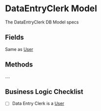 # DataEntryClerk Model

The DataEntryClerk DB Model specs

## Fields

Same as [User](01_user.md)

## Methods

....

## Business Logic Checklist

- [ ] Data Entry Clerk is a [User](01_user.md)
